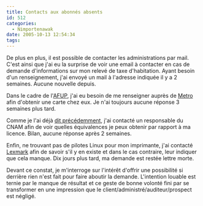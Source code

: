 ```yaml
---
title: Contacts aux abonnés absents
id: 512
categories:
  - Nimportenawak
date: 2005-10-13 12:54:34
tags:
---
```


De plus en plus, il est possible de contacter les administrations par mail. C'est ainsi que j'ai eu la surprise de voir une email à contacter en cas de demande d'informations sur mon relevé de taxe d'habitation. Ayant besoin d'un renseignement, j'ai envoyé un mail à l'adresse indiquée il y a 2 semaines. Aucune nouvelle depuis.

Dans le cadre de l'[AFUP](http://www.afup.org/), j'ai eu besoin de me renseigner auprès de [Metro](http://www.metro.fr/) afin d'obtenir une carte chez eux. Je n'ai toujours aucune réponse 3 semaines plus tard.

Comme je l'ai déjà [dit précédemment](/blog/2005/10/13/491-bilan-de-ma-premiere-semaine-au-cnam), j'ai contacté un responsable du CNAM afin de voir quelles équivalences je peux obtenir par rapport à ma licence. Bilan, aucune réponse après 2 semaines.

Enfin, ne trouvant pas de pilotes Linux pour mon imprimante, j'ai contacté [Lexmark](http://www.lexmark.fr/) afin de savoir s'il y en existe et dans le cas contraire, leur indiquer que cela manque. Dix jours plus tard, ma demande est restée lettre morte.

Devant ce constat, je m'interroge sur l'intérêt d'offrir une possibilité si derrière rien n'est fait pour faire aboutir la demande. L'intention louable est ternie par le manque de résultat et ce geste de bonne volonté fini par se transformer en une impression que le client/administré/auditeur/prospect est négligé.